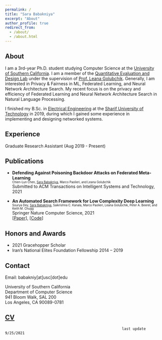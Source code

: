```yaml
---
permalink: /
title: "Sara Babakniya"
excerpt: "About"
author_profile: true
redirect_from: 
  - /about/
  - /about.html
---
```


About
------
I am a 3rd-year Ph.D. student studying Computer Science at the [University of Southern California](https://www.cs.usc.edu/). I am a member of the [Quantitative Evaluation and Design Lab](https://qed.usc.edu/) under the supervision of [Prof. Leana Golubchik](http://bourbon.usc.edu/leana/).  Generally, I am interested in Privacy & Fairness in ML, Federated Learning, and Neural Network Architecture Search. My recent focus is on the privacy and efficiency of Federated Learning and Neural Network Architecture Search in Natural Language Processing.  
  
I finished my B.Sc. in [Electrical Engineering](http://ee.sharif.edu/~web/en/) at the [Sharif University of Technology](http://www.en.sharif.edu/) in 2019, during which I gained some experience in implementing and designing networked systems.

Experience
-----
Graduate Research Assistant (Aug 2019 - Present)

Publications
-----
- **Defending Against Poisoning Backdoor Attacks on Federated Meta-Learning**  
  <sub><sup>Chien-Lun Chen, <u>Sara Babakniya</u>, Marco Paolieri, and Leana Golubchik</sup></sub>  
  Submitted to ACM Transactions on Intelligent Systems and Technology, 2021
  
- **An Automated Search Framework for Low Complexity Deep Learning**  
  <sub><sup>Sourya Dey, <u>Sara Babakniya</u>, Saikrishna C. Kanala, Marco Paolieri, Leana Golubchik, Peter A. Beerel, and Keith M. Chugg</sup></sub>  
  Springer Nature Computer Science, 2021  
  \[[Paper](https://link.springer.com/article/10.1007/s42979-021-00646-0)\], \[[Code](https://github.com/usc-hal/deep-n-cheap-extended)\]  

Honors and Awards
-----
- 2021 Gracehopper Scholar
- Iran’s National Elites Foundation Fellowship 2014 – 2019

Contact
-----
Email: babakniy[at]usc[dot]edu  
  
University of Southern California  
Department of Computer Science  
941 Bloom Walk, SAL 200  
Los Angeles, CA 90089-0781  

[CV](/files/Resume_Sara_Babakniya.pdf)
------
                                                          last update 9/25/2021
